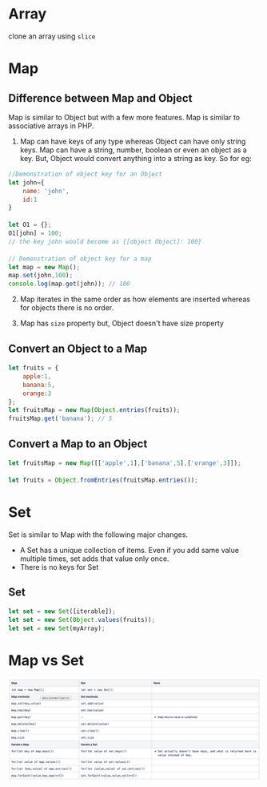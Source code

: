 # Array
clone an array using `slice`

# Map
## Difference between Map and Object
Map is similar to Object but with a few more features. Map is similar to associative arrays in PHP.

1. Map can have keys of any type whereas Object can have only string keys. 
  Map can have a string, number, boolean or even an object as a key. But, Object would convert anything into a string as key. So for eg: 
  ```javascript
  //Demonstration of object key for an Object
  let john={
      name: 'john',
      id:1
  }

  let O1 = {};
  O1[john] = 100; 
  // the key john would become as {[object Object]: 100}

  // Demonstration of object key for a map
  let map = new Map();
  map.set(john,100);
  console.log(map.get(john)); // 100
```

2. Map iterates in the same order as how elements are inserted whereas for objects there is no order.

3. Map has `size` property but, Object doesn't have size property


## Convert an Object to a Map
```javascript
let fruits = {
    apple:1,
    banana:5,
    orange:3
};
let fruitsMap = new Map(Object.entries(fruits));
fruitsMap.get('banana'); // 5
```

## Convert a Map to an Object
```javascript
let fruitsMap = new Map([['apple',1],['banana',5],['orange',3]]);

let fruits = Object.fromEntries(fruitsMap.entries());
```

# Set
Set is similar to Map with the following major changes.
- A Set has a unique collection of items. Even if you add same value multiple times, set adds that value only once.
- There is no keys for Set

## Set
```javascript
let set = new Set([iterable]);
let set = new Set(Object.values(fruits));
let set = new Set(myArray);
```
# Map vs Set

<img src="attachments/map_vs_set.png" width="1100"/> <br/>